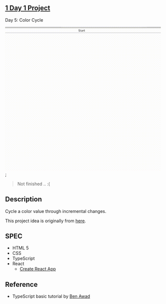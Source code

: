 ## [1 Day 1 Project](https://github.com/bugxvii/OneDay_OneProject) 

Day 5: Color Cycle

![demo](./colorcycle.gif);

> Not finished .. :(

## Description
Cycle a color value through incremental changes.

This project idea is originally from [here](https://github.com/florinpop17/app-ideas).

## SPEC
- HTML 5
- CSS
- TypeScript
- React
  + [Create React App](https://github.com/facebook/create-react-app)

## Reference
- TypeScript basic tutorial by [Ben Awad](https://youtu.be/Z5iWr6Srsj8)